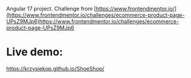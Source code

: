 Angular 17 project. Challenge from  [https://www.frontendmentor.io/](https://www.frontendmentor.io/challenges/ecommerce-product-page-UPsZ9MJp6)https://www.frontendmentor.io/challenges/ecommerce-product-page-UPsZ9MJp6

# Live demo:

https://krzysiekop.github.io/ShoeShop/
